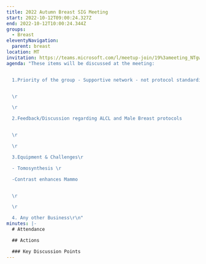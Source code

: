 ```yaml
---
title: 2022 Autumn Breast SIG Meeting
start: 2022-10-12T09:00:24.327Z
end: 2022-10-12T10:00:24.344Z
groups:
  - Breast
eleventyNavigation:
  parent: breast
location: MT
invitation: https://teams.microsoft.com/l/meetup-join/19%3ameeting_NTgwNWJhNWUtMzU1My00ZjliLWFjMDktODkzMTUzNDQwYjg5%40thread.v2/0?context=%7b%22Tid%22%3a%2237c354b2-85b0-47f5-b222-07b48d774ee3%22%2c%22Oid%22%3a%22ad668373-6164-4ab4-b38d-92a53952335c%22%7d
agenda: "T﻿hese items will be discussed at the meeting:


  1.Priority of the group - Supportive network - not protocol standardisation


  \r

  \r

  2.Feedback/Discussion regarding ALCL and Male Breast protocols


  \r

  \r

  3.Equipment & Challenges\r

  - Tomosynthesis \r

  -Contrast enhances Mammo


  \r

  \r

  4. Any other Business\r\n"
minutes: |-
  # Attendance

  ## A﻿ctions

  ### K﻿ey Discussion Points
---
```

